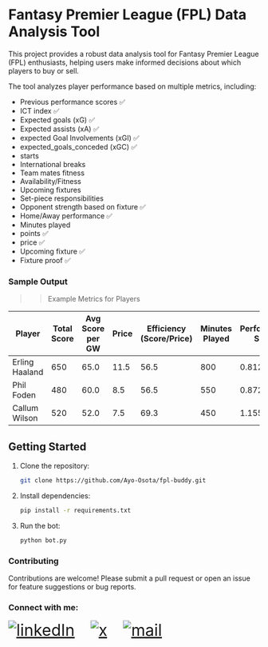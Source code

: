 # Fantasy Premier League (FPL) Data Analysis Tool

This project provides a robust data analysis tool for Fantasy Premier League (FPL) enthusiasts, helping users make informed decisions about which players to buy or sell. 


The tool analyzes player performance based on multiple metrics, including:

- Previous performance scores ✅
- ICT index ✅
- Expected goals (xG) ✅
- Expected assists (xA) ✅
- expected Goal Involvements (xGI) ✅
- expected_goals_conceded (xGC) ✅
- starts 
- International breaks
- Team mates fitness
- Availability/Fitness
- Upcoming fixtures 
- Set-piece responsibilities 
- Opponent strength based on fixture ✅
- Home/Away performance ✅
- Minutes played
- points ✅
- price ✅
- Upcoming fixture ✅
- Fixture proof ✅



### Sample Output

> > Example Metrics for Players

| Player         | Total Score | Avg Score per GW | Price | Efficiency (Score/Price) | Minutes Played | Performance Score |
| -------------- | ----------- | ---------------- | ----- | ------------------------ | -------------- | ----------------- |
| Erling Haaland | 650         | 65.0             | 11.5  | 56.5                     | 800            | 0.8125            |
| Phil Foden     | 480         | 60.0             | 8.5   | 56.5                     | 550            | 0.8727            |
| Callum Wilson  | 520         | 52.0             | 7.5   | 69.3                     | 450            | 1.1556            |


## Getting Started

1. Clone the repository:
    ```bash
    git clone https://github.com/Ayo-Osota/fpl-buddy.git
    ```

2. Install dependencies:
    ```bash
    pip install -r requirements.txt
    ```

3. Run the bot:
    ```bash
    python bot.py
    ```

### Contributing

Contributions are welcome! Please submit a pull request or open an issue for feature suggestions or bug reports.

### Connect with me:

<span style="font-size: 2rem; display: flex; gap: 2rem;">

  <a class="social-link" href="https://www.linkedin.com/in/ayo-osota/">
  <img src="./assets/linkedIn.svg" alt="linkedIn">
  </a>

  <a class="social-link" href="https://x.com/ayo_osota/">
  <img src="./assets/x.svg" alt="x">
  </a>

  <a class="social-link" href="mailto:osotaayomikun@gmail.com">
  <img src="./assets/mail.svg" alt="mail">
  </a>
</span>

